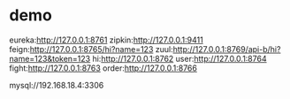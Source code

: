 # demo
eureka:http://127.0.0.1:8761
zipkin:http://127.0.0.1:9411
feign:http://127.0.0.1:8765/hi?name=123
zuul:http://127.0.0.1:8769/api-b/hi?name=123&token=123
hi:http://127.0.0.1:8762
user:http://127.0.0.1:8764
fight:http://127.0.0.1:8763
order:http://127.0.0.1:8766


mysql://192.168.18.4:3306